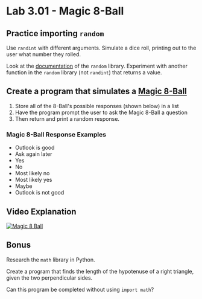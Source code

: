 # Lab 3.01 - Magic 8-Ball

## Practice importing `random`

Use `randint` with different arguments. Simulate a dice roll, printing out to the user what number they rolled.

Look at the [documentation] of the `random` library.
Experiment with another function in the `random` library (not `randint`) that returns a value.

## Create a program that simulates a [Magic 8-Ball]

1. Store all of the 8-Ball's possible responses (shown below) in a list
2. Have the program prompt the user to ask the Magic 8-Ball a question
3. Then return and print a random response.

### Magic 8-Ball Response Examples

* Outlook is good
* Ask again later
* Yes
* No
* Most likely no
* Most likely yes
* Maybe
* Outlook is not good

## Video Explanation

  [![Magic 8 Ball](https://img.youtube.com/vi/vZRrg6Nl-1E/0.jpg)](https://www.youtube.com/watch?v=vZRrg6Nl-1E)

## Bonus

Research the `math` library in Python.

Create a program that finds the length of the hypotenuse of a right triangle, given the two perpendicular sides.

Can this program be completed without using `import math`?


[documentation]: https://docs.python.org/3/library/random.html
[Magic 8-Ball]:  https://en.wikipedia.org/wiki/Magic_8-Ball
